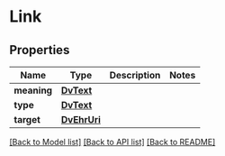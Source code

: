 # Link

## Properties
Name | Type | Description | Notes
------------ | ------------- | ------------- | -------------
**meaning** | [**DvText**](DvText.md) |  | 
**type** | [**DvText**](DvText.md) |  | 
**target** | [**DvEhrUri**](DvEhrUri.md) |  | 

[[Back to Model list]](../README.md#documentation-for-models) [[Back to API list]](../README.md#documentation-for-api-endpoints) [[Back to README]](../README.md)



